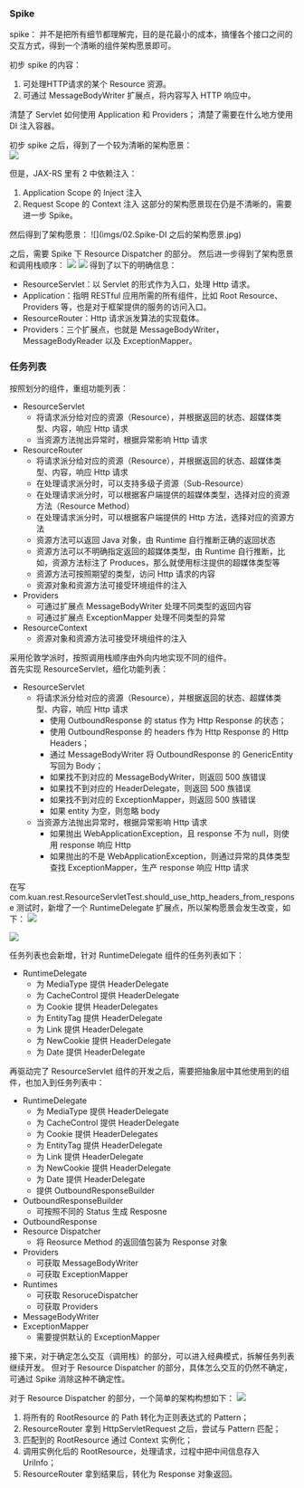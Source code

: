 ### Spike 
spike： 并不是把所有细节都理解完，目的是花最小的成本，搞懂各个接口之间的交互方式，得到一个清晰的组件架构愿景即可。

初步 spike 的内容：
1. 可处理HTTP请求的某个 Resource 资源。
2. 可通过 MessageBodyWriter 扩展点，将内容写入 HTTP 响应中。

清楚了 Servlet 如何使用 Application 和 Providers；
清楚了需要在什么地方使用 DI 注入容器。  

初步 spike 之后，得到了一个较为清晰的架构愿景：  
![](imgs/01.初步Spike之后的架构愿景.jpg)



但是，JAX-RS 里有 2 中依赖注入： 
1. Application Scope 的 Inject 注入
2. Request Scope 的 Context 注入
这部分的架构愿景现在仍是不清晰的，需要进一步 Spike。

然后得到了架构愿景：
![](imgs/02.Spike-DI 之后的架构愿景.jpg)

之后，需要 Spike 下 Resource Dispatcher 的部分。
然后进一步得到了架构愿景和调用栈顺序：
![](imgs/03.Spike-dispatch之后的架构愿景.png)
![](imgs/04.Spike-dispatch之后的时序图.jpg)
得到了以下的明确信息：
- ResourceServlet：以 Servlet 的形式作为入口，处理 Http 请求。
- Application：指明 RESTful 应用所需的所有组件，比如 Root Resource、Providers 等，也是对于框架提供的服务的访问入口。
- ResourceRouter：Http 请求派发算法的实现载体。
- Providers：三个扩展点，也就是 MessageBodyWriter，MessageBodyReader 以及 ExceptionMapper。


### 任务列表
按照划分的组件，重组功能列表：
- ResourceServlet
  - 将请求派分给对应的资源（Resource），并根据返回的状态、超媒体类型、内容，响应 Http 请求
  - 当资源方法抛出异常时，根据异常影响 Http 请求
- ResourceRouter
  - 将请求派分给对应的资源（Resource），并根据返回的状态、超媒体类型、内容，响应 Http 请求
  - 在处理请求派分时，可以支持多级子资源（Sub-Resource）
  - 在处理请求派分时，可以根据客户端提供的超媒体类型，选择对应的资源方法（Resource Method）
  - 在处理请求派分时，可以根据客户端提供的 Http 方法，选择对应的资源方法
  - 资源方法可以返回 Java 对象，由 Runtime 自行推断正确的返回状态
  - 资源方法可以不明确指定返回的超媒体类型，由 Runtime 自行推断，比如，资源方法标注了 Produces，那么就使用标注提供的超媒体类型等
  - 资源方法可按照期望的类型，访问 Http 请求的内容
  - 资源对象和资源方法可接受环境组件的注入
- Providers
  - 可通过扩展点 MessageBodyWriter 处理不同类型的返回内容
  - 可通过扩展点 ExceptionMapper 处理不同类型的异常
- ResourceContext
  - 资源对象和资源方法可接受环境组件的注入

采用伦敦学派时，按照调用栈顺序由外向内地实现不同的组件。  
首先实现 ResourceServlet，细化功能列表：
- ResourceServlet
  - 将请求派分给对应的资源（Resource），并根据返回的状态、超媒体类型、内容，响应 Http 请求
    - 使用 OutboundResponse 的 status 作为 Http Response 的状态；
    - 使用 OutboundResponse 的 headers 作为 Http Response 的 Http Headers；
    - 通过 MessageBodyWriter 将 OutboundResponse 的 GenericEntity 写回为 Body；
    - 如果找不到对应的 MessageBodyWriter，则返回 500 族错误
    - 如果找不到对应的 HeaderDelegate，则返回 500 族错误
    - 如果找不到对应的 ExceptionMapper，则返回 500 族错误
    - 如果 entity 为空，则忽略 body
  - 当资源方法抛出异常时，根据异常影响 Http 请求
    - 如果抛出 WebApplicationException，且 response 不为 null，则使用 response 响应 Http
    - 如果抛出的不是 WebApplicationException，则通过异常的具体类型查找 ExceptionMapper，生产 response 响应 Http 请求


  
在写 com.kuan.rest.ResourceServletTest.should_use_http_headers_from_response 测试时，新增了一个 RuntimeDelegate 扩展点，所以架构愿景会发生改变，如下：
![](imgs/05.增加RuntimeDelegate后的架构愿景.jpg)

![](imgs/06.增加RuntimeDelegate后的时序图.jpg)

任务列表也会新增，针对 RuntimeDelegate 组件的任务列表如下：
- RuntimeDelegate
  - 为 MediaType 提供 HeaderDelegate
  - 为 CacheControl 提供 HeaderDelegate
  - 为 Cookie 提供 HeaderDelegates
  - 为 EntityTag 提供 HeaderDelegate
  - 为 Link 提供 HeaderDelegate
  - 为 NewCookie 提供 HeaderDelegate
  - 为 Date 提供 HeaderDelegate


再驱动完了 ResourceServlet 组件的开发之后，需要把抽象层中其他使用到的组件，也加入到任务列表中：
- RuntimeDelegate
  - 为 MediaType 提供 HeaderDelegate
  - 为 CacheControl 提供 HeaderDelegate
  - 为 Cookie 提供 HeaderDelegates
  - 为 EntityTag 提供 HeaderDelegate
  - 为 Link 提供 HeaderDelegate
  - 为 NewCookie 提供 HeaderDelegate
  - 为 Date 提供 HeaderDelegate
  - 提供 OutboundResponseBuilder
- OutboundResponseBuilder
  - 可按照不同的 Status 生成 Resposne
- OutboundResponse
- Resource Dispatcher
  - 将 Reosurce Method 的返回值包装为 Response 对象
- Providers
  - 可获取 MessageBodyWriter
  - 可获取 ExceptionMapper
- Runtimes
  - 可获取 ResoruceDispatcher
  - 可获取 Providers
- MessageBodyWriter
- ExceptionMapper
  - 需要提供默认的 ExceptionMapper

接下来，对于确定怎么交互（调用栈）的部分，可以进入经典模式，拆解任务列表继续开发。
但对于 Resource Dispatcher 的部分，具体怎么交互的仍然不确定，可通过 Spike 消除这种不确定性。

对于 Resource Dispatcher 的部分，一个简单的架构构想如下：
![](imgs/07.ResourceDispatch的架构构想1.jpg)
1. 将所有的 RootResource 的 Path 转化为正则表达式的 Pattern；
2. ResourceRouter 拿到 HttpServletRequest 之后，尝试与 Pattern 匹配；
3. 匹配到的 RootResource 通过 Context 实例化；
4. 调用实例化后的 RootResource，处理请求，过程中把中间信息存入 UriInfo；
5. ResourceRouter 拿到结果后，转化为 Response 对象返回。